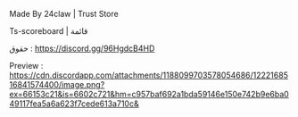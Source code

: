 Made By 24claw | Trust Store

Ts-scoreboard | قائمة

حقوق : https://discord.gg/96HgdcB4HD

Preview : https://cdn.discordapp.com/attachments/1188099703578054686/1222168516841574400/image.png?ex=66153c21&is=6602c721&hm=c957baf692a1bda59146e150e742b9e6ba049117fea5a6a623f7cede613a710c&
